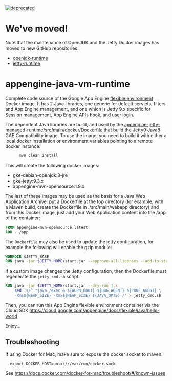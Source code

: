 [![deprecated](http://badges.github.io/stability-badges/dist/deprecated.svg)](http://github.com/badges/stability-badges)

We've moved!
=====================
Note that the maintenance of OpenJDK and the Jetty Docker images has moved to new GitHub repositories:
 * [openjdk-runtime](https://github.com/GoogleCloudPlatform/openjdk-runtime)
 * [jetty-runtime](https://github.com/GoogleCloudPlatform/jetty-runtime)

appengine-java-vm-runtime
=========================

Complete code source of the Google App Engine [flexible environment](https://cloud.google.com/appengine/docs/flexible/) Docker image.
It has 2 Java libraries, one generic for default servlets, filters and App Engine management, and one which is Jetty 9.x specific for Session management, App Engine APIs hook, and user login.

The dependent Java libraries are build, and used by the [appengine-jetty-managed-runtime/src/main/docker/Dockerfile](appengine-jetty-managed-runtime/src/main/docker/Dockerfile) that build the Jetty9 Java8 GAE Compatibility image. To use
the image, you need to build it with either a local docker installation or environment variables pointing to a remote docker
instance:
```bash
      mvn clean install
```

This will create the following docker images:
 * gke-debian-openjdk:8-jre
 * gke-jetty:9.3.x
 * appengine-mvn-opensource:1.9.x

The last of these images may be used as the basis for a Java Web Application Archive: put a Dockerfile at the top directory (for example, with a Maven build, create the Dockerfile in ./src/main/webapp directory) and from this Docker image, just add your Web Application content into the /app of the container:

```Dockerfile
FROM appengine-mvn-opensource:latest
ADD . /app
```

The `Dockerfile` may also be used to update the jetty configuration, for example the following will enable
the gzip module:
```Dockerfile
WORKDIR $JETTY_BASE
RUN java -jar $JETTY_HOME/start.jar --approve-all-licenses --add-to-startd=gzip
```

If a custom image changes the Jetty configuration, then the Dockerfile must regenerate the `jetty_cmd.sh` script:
```Dockerfile
RUN java -jar $JETTY_HOME/start.jar --dry-run | \
    sed 's/^.*java /exec & ${ALPN_BOOT} ${DBG_AGENT} ${PROF_AGENT} \
    -Xms${HEAP_SIZE} -Xmx${HEAP_SIZE} ${JAVA_OPTS} /' > jetty_cmd.sh
```

Then, you can run this App Engine flexible environment container via the Cloud SDK
https://cloud.google.com/appengine/docs/flexible/java/hello-world

Enjoy...

## Troubleshooting

If using Docker for Mac, make sure to expose the docker socket to maven:

      export DOCKER_HOST=unix:///var/run/docker.sock

See https://docs.docker.com/docker-for-mac/troubleshoot/#/known-issues
